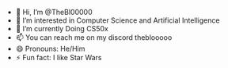 - 👋 Hi, I’m @TheBl00000
- 👀 I’m interested in Computer Science and Artificial Intelligence
- 🌱 I’m currently Doing CS50x
- 📫 You can reach me on my discord theblooooo
- 😄 Pronouns: He/Him
- ⚡ Fun fact: I like Star Wars
